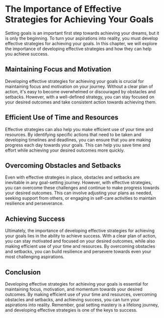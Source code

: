 The Importance of Effective Strategies for Achieving Your Goals
================================================================================================================

Setting goals is an important first step towards achieving your dreams, but it is only the beginning. To turn your aspirations into reality, you must develop effective strategies for achieving your goals. In this chapter, we will explore the importance of developing effective strategies and how they can help you achieve success.

Maintaining Focus and Motivation
--------------------------------

Developing effective strategies for achieving your goals is crucial for maintaining focus and motivation on your journey. Without a clear plan of action, it's easy to become overwhelmed or discouraged by obstacles and setbacks. However, with a well-defined strategy, you can stay focused on your desired outcomes and take consistent action towards achieving them.

Efficient Use of Time and Resources
-----------------------------------

Effective strategies can also help you make efficient use of your time and resources. By identifying specific actions that need to be taken and developing timelines and deadlines, you can ensure that you are making progress each day towards your goals. This can help you save time and effort while achieving your desired outcomes more quickly.

Overcoming Obstacles and Setbacks
---------------------------------

Even with effective strategies in place, obstacles and setbacks are inevitable in any goal-setting journey. However, with effective strategies, you can overcome these challenges and continue to make progress towards your desired outcomes. This can involve adjusting your plans as needed, seeking support from others, or engaging in self-care activities to maintain resilience and perseverance.

Achieving Success
-----------------

Ultimately, the importance of developing effective strategies for achieving your goals lies in the ability to achieve success. With a clear plan of action, you can stay motivated and focused on your desired outcomes, while also making efficient use of your time and resources. By overcoming obstacles and setbacks, you can build resilience and persevere towards even your most challenging aspirations.

Conclusion
----------

Developing effective strategies for achieving your goals is essential for maintaining focus, motivation, and momentum towards your desired outcomes. By making efficient use of your time and resources, overcoming obstacles and setbacks, and achieving success, you can turn your aspirations into reality. Remember, goal setting mastery is a lifelong journey, and developing effective strategies is one of the keys to success.
